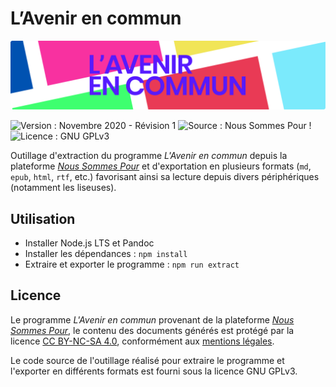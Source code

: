 # L’Avenir en commun

![Bannière](./images/banner.svg)

![Version : Novembre 2020 - Révision 1](https://img.shields.io/static/v1?label=version&message=2020.11.1&color=e93a55&style=flat-square)
![Source : Nous Sommes Pour !](https://img.shields.io/static/v1?label=source&message=noussommespour.fr&color=571aff&style=flat-square)
![Licence : GNU GPLv3](https://img.shields.io/static/v1?label=licence&message=GPL-3.0-or-later&color=1EDF3F&style=flat-square)

Outillage d'extraction du programme _L'Avenir en commun_ depuis la plateforme
[_Nous Sommes Pour_](https://noussommespour.fr/programme/) et d'exportation
en plusieurs formats (`md`, `epub`, `html`, `rtf`, etc.) favorisant ainsi
sa lecture depuis divers périphériques (notamment les liseuses).

## Utilisation

- Installer Node.js LTS et Pandoc
- Installer les dépendances : `npm install`
- Extraire et exporter le programme : `npm run extract`

## Licence

Le programme _L'Avenir en commun_ provenant de la plateforme
[_Nous Sommes Pour_](https://noussommespour.fr),
le contenu des documents générés est protégé par la licence
[CC BY-NC-SA 4.0](https://creativecommons.org/licenses/by-nc-sa/4.0/legalcode.fr),
conformément aux [mentions légales](https://noussommespour.fr/mentions-legales/).

Le code source de l'outillage réalisé pour extraire le programme et l'exporter
en différents formats est fourni sous la licence GNU GPLv3.
